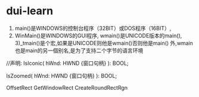 # dui-learn


1) main()是WINDOWS的控制台程序（32BIT）或DOS程序（16BIT）,
2) WinMain()是WINDOWS的GUI程序,
wmain()是UNICODE版本的main(),
3)_tmain()是个宏,如果是UNICODE则他是wmain()否则他是main()
外,wmain也是main的另一個别名,是为了支持二个字节的语言环境

//声明:
IsIconic(
  hWnd: HWND {窗口句柄}
): BOOL;

IsZoomed(
  hWnd: HWND {窗口句柄}
): BOOL;

OffsetRect
GetWindowRect
CreateRoundRectRgn
